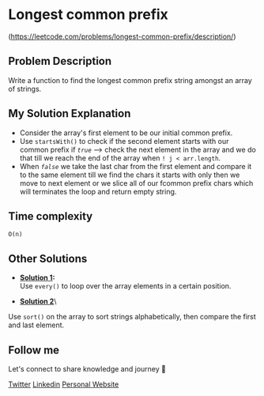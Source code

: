 # Longest common prefix
(https://leetcode.com/problems/longest-common-prefix/description/)

## Problem Description 
Write a function to find the longest common prefix string amongst an array of strings.

## My Solution Explanation 
- Consider the array's first element to be our initial common prefix.  
- Use `startsWith()` to check if the second element starts with our common prefix if *`true`* --> check the next element in the array and we do that till we reach the end of the array when `! j < arr.length`.  
- When *`false`* we take the last char from the first element and compare it to the same element till we find the chars it starts with only then we move to next element or we slice all of our fcommon prefix chars which will terminates the loop and return empty string.

## Time complexity

    O(n)

## Other Solutions
- **[Solution 1](https://leetcode.com/problems/longest-common-prefix/solutions/3825300/most-easy-javascript-solution-beat-96/):**\
 Use `every()` to loop over the array elements in a certain position.

- **[Solution 2](https://leetcode.com/problems/longest-common-prefix/solutions/3291991/using-simple-str-sort-method-5-line-code/)**\

Use `sort()` on the array to sort strings alphabetically, then compare the first and last element.

## Follow me 
Let's connect to share knowledge and journey 🚀

[Twitter](https://twitter.com/abdelhai_jamal)
[Linkedin](https://www.linkedin.com/in/abdelhai95/)
[Personal Website](https://abdelhaijamal.com/)